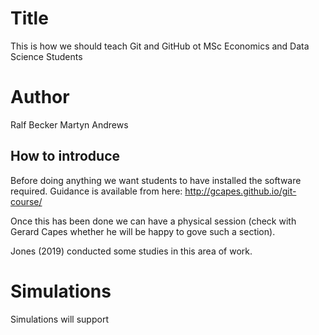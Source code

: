 # Title
This is how we should teach Git and GitHub ot MSc Economics and Data Science Students

# Author
Ralf Becker
Martyn Andrews

## How to introduce
Before doing anything we want students to have installed the software required. Guidance is available from here: http://gcapes.github.io/git-course/

Once this has been done we can have a physical session (check with Gerard Capes whether he will be happy to gove such a section).

Jones (2019) conducted some studies in this area of work.

# Simulations
Simulations will support